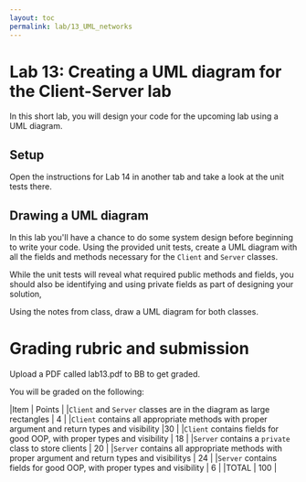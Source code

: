 ```yaml
---
layout: toc
permalink: lab/13_UML_networks
---
```



# Lab 13: Creating a UML diagram for the Client-Server lab

In this short lab, you will design your code for the upcoming lab using a UML diagram.

## Setup

Open the instructions for Lab 14 in another tab and take a look at the unit tests there.

## Drawing a UML diagram

In this lab you'll have a chance to do some system design before beginning to write your code. Using the provided unit tests, create a UML diagram with all the fields and methods necessary for the `Client` and `Server` classes.

While the unit tests will reveal what required public methods and fields, you should also be identifying and using private fields as part of designing your solution,

Using the notes from class, draw a UML diagram for both classes.


# Grading rubric and submission

Upload a PDF called lab13.pdf to BB to get graded.

You will be graded on the following:

|Item | Points |
|`Client` and `Server` classes are in the diagram as large rectangles | 4 |
|`Client` contains all appropriate methods with proper argument and return types and visibility |30 |
|`Client` contains fields for good OOP, with proper types and visibility | 18 |
|`Server` contains a `private` class to store clients | 20  |
|`Server` contains all appropriate methods with proper argument and return types and visibilitys | 24 |
|`Server` contains fields for good OOP, with proper types and visibility | 6 |
|TOTAL | 100 |

